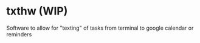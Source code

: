 # txthw (WIP)

Software to allow for "texting" of tasks from terminal to google calendar or reminders

